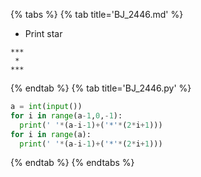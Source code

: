 {% tabs %}
{% tab title='BJ_2446.md' %}

* Print star
```text
***
 *
***
```

{% endtab %}
{% tab title='BJ_2446.py' %}

```py
a = int(input())
for i in range(a-1,0,-1):
  print(' '*(a-i-1)+('*'*(2*i+1)))
for i in range(a):
  print(' '*(a-i-1)+('*'*(2*i+1)))
```

{% endtab %}
{% endtabs %}